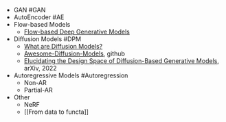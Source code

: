 - GAN #GAN
- AutoEncoder #AE
- Flow-based Models
	- [Flow-based Deep Generative Models](https://lilianweng.github.io/posts/2018-10-13-flow-models/)
- Diffusion Models #DPM
	- [What are Diffusion Models?](https://lilianweng.github.io/posts/2021-07-11-diffusion-models/)
	- [Awesome-Diffusion-Models](https://github.com/heejkoo/Awesome-Diffusion-Models), github
	- [Elucidating the Design Space of Diffusion-Based Generative Models](https://arxiv.org/abs/2206.00364), arXiv, 2022
- Autoregressive Models #Autoregression
	- Non-AR
	- Partial-AR
- Other
	- NeRF
	- [[From data to functa]]